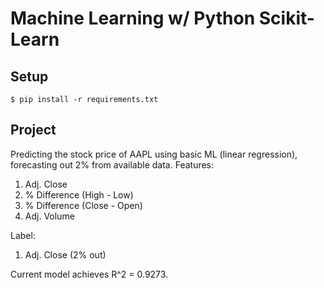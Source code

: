 # Machine Learning w/ Python Scikit-Learn
## Setup
`$ pip install -r requirements.txt`

## Project
Predicting the stock price of AAPL using basic ML (linear regression), forecasting out 2% from available data. 
Features:
1. Adj. Close 
2. % Difference (High - Low)
3. % Difference (Close - Open)
4. Adj. Volume

Label:
1. Adj. Close (2% out)
 
Current model achieves R^2 = 0.9273. 
